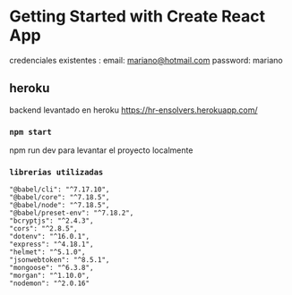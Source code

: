 # Getting Started with Create React App

credenciales existentes : email: mariano@hotmail.com
                          password: mariano

## heroku

backend levantado en heroku https://hr-ensolvers.herokuapp.com/

### `npm start`

npm run dev para levantar el proyecto localmente


### `librerias utilizadas`

    "@babel/cli": "^7.17.10",
    "@babel/core": "^7.18.5",
    "@babel/node": "^7.18.5",
    "@babel/preset-env": "^7.18.2",
    "bcryptjs": "^2.4.3",
    "cors": "^2.8.5",
    "dotenv": "^16.0.1",
    "express": "^4.18.1",
    "helmet": "^5.1.0",
    "jsonwebtoken": "^8.5.1",
    "mongoose": "^6.3.8",
    "morgan": "^1.10.0",
    "nodemon": "^2.0.16"
